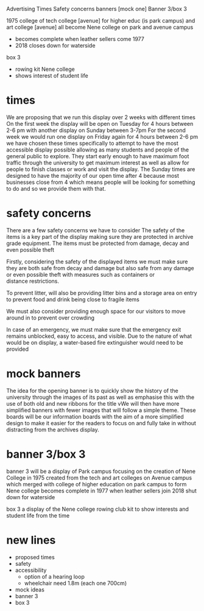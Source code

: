 Advertising 
Times 
Safety concerns 
banners [mock one]
Banner 3/box 3

1975 college of tech college [avenue] for higher educ (is park campus) and art college [avenue] all become Nene college on park and avenue campus 
- becomes complete when leather sellers come 1977 
- 2018 closes down for waterside

box 3
- rowing kit Nene college 
- shows interest of student life 

# times 
We are proposing that we run this display over 2 weeks with different times 
On the first week the display will be open on Tuesday for 4 hours between 2-6 pm with another display on Sunday between 3-7pm 
For the second week we would run one display on Friday again for 4 hours between 2-6 pm 
we have chosen these times specifically to attempt to have the most accessible display possible allowing as many students and people of the general public to explore. They start early enough to have maximum foot traffic through the university to get maximum interest as well as allow for people to finish classes or work and visit the display. The Sunday times are designed to have the majority of our open time after 4 because most businesses close from 4 which means people will be looking for something to do and so we provide them with that. 


# safety concerns 
There are a few safety concerns we have to consider 
The safety of the items is a key part of the display making sure they are protected in archive grade equipment. The items must be protected from damage, decay and even possible theft 

Firstly, considering the safety of the displayed items we must make sure they are both safe from decay and damage but also safe from any damage or even possible theft with measures such as containers or distance restrictions. 

To prevent litter, will also be providing litter bins and a storage area on entry to prevent food and drink being close to fragile items 

We must also consider providing enough space for our visitors to move around in to prevent over crowding  

In case of an emergency, we must make sure that the emergency exit remains unblocked, easy to access, and visible. Due to the nature of what would be on display, a water-based fire extinguisher would need to be provided


# mock banners 
The idea for the opening banner is to quickly show the history of the university through the images of its past as well as emphasise this with the use of both old and new ribbons for the title
vWe will then have more simplified banners with fewer images that will follow a simple theme. These boards will be our information boards with the aim of a more simplified design to make it easier for the readers to focus on and fully take in without distracting from the archives display.
# banner 3/box 3
 banner 3 will be a display of Park campus focusing on the creation of Nene College in 1975 created from the tech and art colleges on Avenue campus which merged with college of higher education on park campus to form Nene college 
 becomes complete in 1977 when leather sellers join 
 2018 shut down for waterside 

box 3 
a display of the Nene college rowing club kit to show interests and student life from the time 



# new lines 

- proposed times 
- safety 
- accessibility 
	- option of a hearing loop
	- wheelchair need 1.8m (each one 700cm)
- mock ideas
- banner 3 
- box 3

